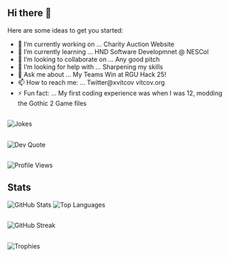 ## Hi there 👋
Here are some ideas to get you started:

- 🔭 I’m currently working on ... Charity Auction Website 
- 🌱 I’m currently learning ... HND Software Developmnet @ NESCol
- 👯 I’m looking to collaborate on ... Any good pitch
- 🤔 I’m looking for help with ... Sharpening my skills
- 💬 Ask me about ... My Teams Win at RGU Hack 25!
- 📫 How to reach me: ... Twitter@xvitcov vitcov.org 
- ⚡ Fun fact: ... My first coding experience was when I was 12, modding the Gothic 2 Game files

##
![Jokes](https://readme-jokes.vercel.app/api)
##
![Dev Quote](https://quotes-github-readme.vercel.app/api?type=horizontal)
## 
![Profile Views](https://komarev.com/ghpvc/?username=itspoppadom&color=blue)

## Stats
![GitHub Stats](https://github-readme-stats.vercel.app/api?username=itspoppadom&show_icons=true&theme=radical)
![Top Languages](https://github-readme-stats.vercel.app/api/top-langs/?username=itspoppadom&layout=compact&theme=radical)
##
![GitHub Streak](https://streak-stats.demolab.com/?user=itspoppadom&theme=radical)

##
![Trophies](https://github-profile-trophy.vercel.app/?username=yourusername&theme=onedark)


